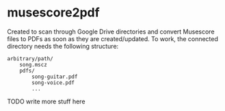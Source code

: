 # musescore2pdf

Created to scan through Google Drive directories and convert Musescore files to PDFs as soon as they are created/updated.
To work, the connected directory needs the following structure:
```
arbitrary/path/
    song.mscz
    pdfs/
        song-guitar.pdf
        song-voice.pdf
        ...
```

TODO write more stuff here